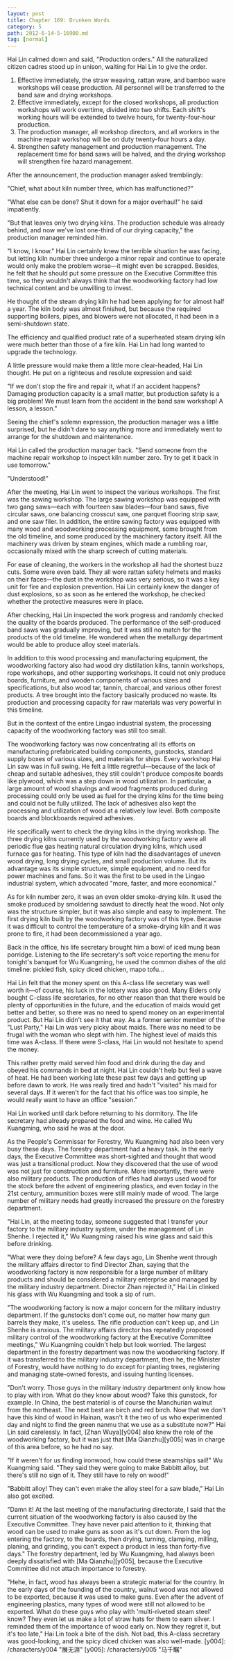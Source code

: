```yaml
---
layout: post
title: Chapter 169: Drunken Words
category: 5
path: 2012-6-14-5-16900.md
tag: [normal]
---
```


Hai Lin calmed down and said, "Production orders." All the naturalized citizen cadres stood up in unison, waiting for Hai Lin to give the order.

1.  Effective immediately, the straw weaving, rattan ware, and bamboo ware workshops will cease production. All personnel will be transferred to the band saw and drying workshops.
2.  Effective immediately, except for the closed workshops, all production workshops will work overtime, divided into two shifts. Each shift's working hours will be extended to twelve hours, for twenty-four-hour production.
3.  The production manager, all workshop directors, and all workers in the machine repair workshop will be on duty twenty-four hours a day.
4.  Strengthen safety management and production management. The replacement time for band saws will be halved, and the drying workshop will strengthen fire hazard management.

After the announcement, the production manager asked tremblingly:

"Chief, what about kiln number three, which has malfunctioned?"

"What else can be done? Shut it down for a major overhaul!" he said impatiently.

"But that leaves only two drying kilns. The production schedule was already behind, and now we've lost one-third of our drying capacity," the production manager reminded him.

"I know, I know." Hai Lin certainly knew the terrible situation he was facing, but letting kiln number three undergo a minor repair and continue to operate would only make the problem worse—it might even be scrapped. Besides, he felt that he should put some pressure on the Executive Committee this time, so they wouldn't always think that the woodworking factory had low technical content and be unwilling to invest.

He thought of the steam drying kiln he had been applying for for almost half a year. The kiln body was almost finished, but because the required supporting boilers, pipes, and blowers were not allocated, it had been in a semi-shutdown state.

The efficiency and qualified product rate of a superheated steam drying kiln were much better than those of a fire kiln. Hai Lin had long wanted to upgrade the technology.

A little pressure would make them a little more clear-headed, Hai Lin thought. He put on a righteous and resolute expression and said:

"If we don't stop the fire and repair it, what if an accident happens? Damaging production capacity is a small matter, but production safety is a big problem! We must learn from the accident in the band saw workshop! A lesson, a lesson."

Seeing the chief's solemn expression, the production manager was a little surprised, but he didn't dare to say anything more and immediately went to arrange for the shutdown and maintenance.

Hai Lin called the production manager back. "Send someone from the machine repair workshop to inspect kiln number zero. Try to get it back in use tomorrow."

"Understood!"

After the meeting, Hai Lin went to inspect the various workshops. The first was the sawing workshop. The large sawing workshop was equipped with two gang saws—each with fourteen saw blades—four band saws, five circular saws, one balancing crosscut saw, one parquet flooring strip saw, and one saw filer. In addition, the entire sawing factory was equipped with many wood and woodworking processing equipment, some brought from the old timeline, and some produced by the machinery factory itself. All the machinery was driven by steam engines, which made a rumbling roar, occasionally mixed with the sharp screech of cutting materials.

For ease of cleaning, the workers in the workshop all had the shortest buzz cuts. Some were even bald. They all wore rattan safety helmets and masks on their faces—the dust in the workshop was very serious, so it was a key unit for fire and explosion prevention. Hai Lin certainly knew the danger of dust explosions, so as soon as he entered the workshop, he checked whether the protective measures were in place.

After checking, Hai Lin inspected the work progress and randomly checked the quality of the boards produced. The performance of the self-produced band saws was gradually improving, but it was still no match for the products of the old timeline. He wondered when the metallurgy department would be able to produce alloy steel materials.

In addition to this wood processing and manufacturing equipment, the woodworking factory also had wood dry distillation kilns, tannin workshops, rope workshops, and other supporting workshops. It could not only produce boards, furniture, and wooden components of various sizes and specifications, but also wood tar, tannin, charcoal, and various other forest products. A tree brought into the factory basically produced no waste. Its production and processing capacity for raw materials was very powerful in this timeline.

But in the context of the entire Lingao industrial system, the processing capacity of the woodworking factory was still too small.

The woodworking factory was now concentrating all its efforts on manufacturing prefabricated building components, gunstocks, standard supply boxes of various sizes, and materials for ships. Every workshop Hai Lin saw was in full swing. He felt a little regretful—because of the lack of cheap and suitable adhesives, they still couldn't produce composite boards like plywood, which was a step down in wood utilization. In particular, a large amount of wood shavings and wood fragments produced during processing could only be used as fuel for the drying kilns for the time being and could not be fully utilized. The lack of adhesives also kept the processing and utilization of wood at a relatively low level. Both composite boards and blockboards required adhesives.

He specifically went to check the drying kilns in the drying workshop. The three drying kilns currently used by the woodworking factory were all periodic flue gas heating natural circulation drying kilns, which used furnace gas for heating. This type of kiln had the disadvantages of uneven wood drying, long drying cycles, and small production volume. But its advantage was its simple structure, simple equipment, and no need for power machines and fans. So it was the first to be used in the Lingao industrial system, which advocated "more, faster, and more economical."

As for kiln number zero, it was an even older smoke-drying kiln. It used the smoke produced by smoldering sawdust to directly heat the wood. Not only was the structure simpler, but it was also simple and easy to implement. The first drying kiln built by the woodworking factory was of this type. Because it was difficult to control the temperature of a smoke-drying kiln and it was prone to fire, it had been decommissioned a year ago.

Back in the office, his life secretary brought him a bowl of iced mung bean porridge. Listening to the life secretary's soft voice reporting the menu for tonight's banquet for Wu Kuangming, he used the common dishes of the old timeline: pickled fish, spicy diced chicken, mapo tofu...

Hai Lin felt that the money spent on this A-class life secretary was well worth it—of course, his luck in the lottery was also good. Many Elders only bought C-class life secretaries, for no other reason than that there would be plenty of opportunities in the future, and the education of maids would get better and better, so there was no need to spend money on an experimental product. But Hai Lin didn't see it that way. As a former senior member of the "Lust Party," Hai Lin was very picky about maids. There was no need to be frugal with the woman who slept with him. The highest level of maids this time was A-class. If there were S-class, Hai Lin would not hesitate to spend the money.

This rather pretty maid served him food and drink during the day and obeyed his commands in bed at night. Hai Lin couldn't help but feel a wave of heat. He had been working late these past few days and getting up before dawn to work. He was really tired and hadn't "visited" his maid for several days. If it weren't for the fact that his office was too simple, he would really want to have an office "session."

Hai Lin worked until dark before returning to his dormitory. The life secretary had already prepared the food and wine. He called Wu Kuangming, who said he was at the door.

As the People's Commissar for Forestry, Wu Kuangming had also been very busy these days. The forestry department had a heavy task. In the early days, the Executive Committee was short-sighted and thought that wood was just a transitional product. Now they discovered that the use of wood was not just for construction and furniture. More importantly, there were also military products. The production of rifles had always used wood for the stock before the advent of engineering plastics, and even today in the 21st century, ammunition boxes were still mainly made of wood. The large number of military needs had greatly increased the pressure on the forestry department.

"Hai Lin, at the meeting today, someone suggested that I transfer your factory to the military industry system, under the management of Lin Shenhe. I rejected it," Wu Kuangming raised his wine glass and said this before drinking.

"What were they doing before? A few days ago, Lin Shenhe went through the military affairs director to find Director Zhan, saying that the woodworking factory is now responsible for a large number of military products and should be considered a military enterprise and managed by the military industry department. Director Zhan rejected it," Hai Lin clinked his glass with Wu Kuangming and took a sip of rum.

"The woodworking factory is now a major concern for the military industry department. If the gunstocks don't come out, no matter how many gun barrels they make, it's useless. The rifle production can't keep up, and Lin Shenhe is anxious. The military affairs director has repeatedly proposed military control of the woodworking factory at the Executive Committee meetings," Wu Kuangming couldn't help but look worried. The largest department in the forestry department was now the woodworking factory. If it was transferred to the military industry department, then he, the Minister of Forestry, would have nothing to do except for planting trees, registering and managing state-owned forests, and issuing hunting licenses.

"Don't worry. Those guys in the military industry department only know how to play with iron. What do they know about wood? Take this gunstock, for example. In China, the best material is of course the Manchurian walnut from the northeast. The next best are birch and red birch. Now that we don't have this kind of wood in Hainan, wasn't it the two of us who experimented day and night to find the green nanmu that we use as a substitute now?" Hai Lin said carelessly. In fact, [Zhan Wuya][y004] also knew the role of the woodworking factory, but it was just that [Ma Qianzhu][y005] was in charge of this area before, so he had no say.

"If it weren't for us finding ironwood, how could these steamships sail!" Wu Kuangming said. "They said they were going to make Babbitt alloy, but there's still no sign of it. They still have to rely on wood!"

"Babbitt alloy! They can't even make the alloy steel for a saw blade," Hai Lin also got excited.

"Damn it! At the last meeting of the manufacturing directorate, I said that the current situation of the woodworking factory is also caused by the Executive Committee. They have never paid attention to it, thinking that wood can be used to make guns as soon as it's cut down. From the log entering the factory, to the boards, then drying, turning, clamping, milling, planing, and grinding, you can't expect a product in less than forty-five days." The forestry department, led by Wu Kuangming, had always been deeply dissatisfied with [Ma Qianzhu][y005], because the Executive Committee did not attach importance to forestry.

"Hehe, in fact, wood has always been a strategic material for the country. In the early days of the founding of the country, walnut wood was not allowed to be exported, because it was used to make guns. Even after the advent of engineering plastics, many types of wood were still not allowed to be exported. What do these guys who play with 'multi-riveted steam steel' know? They even let us make a lot of straw hats for them to earn silver. I reminded them of the importance of wood early on. Now they regret it, but it's too late," Hai Lin took a bite of the dish. Not bad, this A-class secretary was good-looking, and the spicy diced chicken was also well-made.
[y004]: /characters/y004 "展无涯"
[y005]: /characters/y005 "马千瞩"